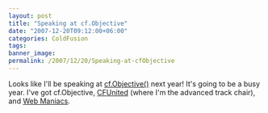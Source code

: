 ```yaml
---
layout: post
title: "Speaking at cf.Objective"
date: "2007-12-20T09:12:00+06:00"
categories: ColdFusion 
tags: 
banner_image: 
permalink: /2007/12/20/Speaking-at-cfObjective
---
```


Looks like I'll be speaking at <a href="http://cfobjective.com">cf.Objective()</a> next year! It's going to be a busy year. I've got cf.Objective, <a href="http://www.cfunited.com">CFUnited</a> (where I'm the advanced track chair), and <a href="http://www.webmaniacsconference.com/">Web Maniacs</a>.
